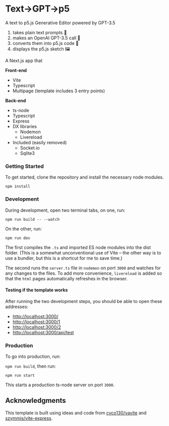 # Text→GPT→p5

A text to p5.js Generative Editor powered by GPT-3.5
1. takes plain text prompts 📝
2. makes an OpenAI GPT-3.5 call 🤖
2. converts them into p5.js code 🌸
3. displays the p5.js sketch 🖼️

A Next.js app that

**Front-end**
- Vite
- Typescript
- Multipage (template includes 3 entry points)

**Back-end**
- ts-node 
- Typescript
- Express
- DX libraries
  - Nodemon
  - Livereload
- Included (easily removed)
  - Socket.io
  - Sqlite3
  
### Getting Started

To get started, clone the repository and install the necessary node modules.

`npm install`

### Development 

During development, open two terminal tabs, on one, run:

`npm run build -- --watch`

On the other, run:

`npm run dev`

The first compiles the `.ts` and imported ES node modules into the dist folder. (This is a somewhat unconventional use of Vite – the other way is to use a bundler, but this is a shortcut for me to save time.)

The second runs the `server.ts` file in `nodemon` on port `3000` and watches for any changes to the files. To add more convenience, `livereload` is added so that the `html` pages automatically refreshes in the browser.

#### Testing if the template works

After running the two development steps, you should be able to open these addresses:
- [http://localhost:3000/](http://localhost:3000/)
- [http://localhost:3000/1](http://localhost:3000/1)
- [http://localhost:3000/2](http://localhost:3000/2)
- [http://localhost:3000/api/test](http://localhost:3000/api/test)

### Production

To go into production, run:

`npm run build`, then run:

`npm run start`

This starts a production ts-node server on port `3000`.

## Acknowledgments

This template is built using ideas and code from [cyco130/vavite](https://github.com/cyco130/vavite) and [szymmis/vite-express](https://github.com/szymmis/vite-express). 
  
  
